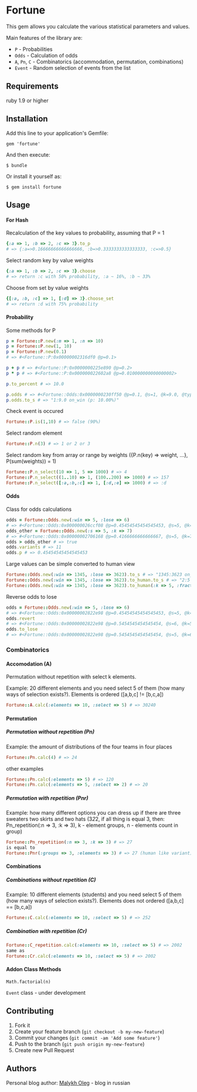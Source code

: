 # Fortune

This gem allows you calculate the various statistical parameters and values.

Main features of the library are:
* `P` - Probabilities
* `Odds` - Calculation of odds
* `A`, `Pn`, `C` - Combinatorics (accommodation, permutation, combinations)
* `Event` - Random selection of events from the list

## Requirements

ruby 1.9 or higher

## Installation

Add this line to your application's Gemfile:

    gem 'fortune'

And then execute:

    $ bundle

Or install it yourself as:

    $ gem install fortune

## Usage

#### For Hash

Recalculation of the key values to probability, assuming that P = 1

```ruby
{:a => 1, :b => 2, :c => 3}.to_p 
# => {:a=>0.16666666666666666, :b=>0.3333333333333333, :c=>0.5}
```

Select random key by value weights

```ruby
{:a => 1, :b => 2, :c => 3}.choose 
# => return :c with 50% probability, :a ~ 16%, :b ~ 33%
```

Choose from set by value weights

```ruby
{[:a, :b, :c] => 1, [:d] => 3}.choose_set 
# => return :d with 75% probability
```

#### Probability

Some methods for P

```ruby
p = Fortune::P.new(:m => 1, :n => 10)
p = Fortune::P.new(1, 10)
p = Fortune::P.new(0.1)
# => #<Fortune::P:0x00000002316df0 @p=0.1>

p + p # => #<Fortune::P:0x0000000225e890 @p=0.2>
p * p # => #<Fortune::P:0x000000022602a8 @p=0.010000000000000002>

p.to_percent # => 10.0

p.odds # => #<Fortune::Odds:0x0000000230ff50 @p=0.1, @s=1, @k=9.0, @type=:on_win>
p.odds.to_s # => "1:9.0 on_win (p: 10.00%)"
```

Check event is occured

```ruby
Fortune::P.is(1,10) # => false (90%)
```

Select random element

```ruby
Fortune::P.n(3) # => 1 or 2 or 3
```

Select random key from array or range by weights ({P.n(key) => weight, ...}, P(sum(weights)) = 1)

```ruby
Fortune::P.n_select(10 => 1, 5 => 1000) # => 4
Fortune::P.n_select((1..10) => 1, (100..200) => 1000) # => 157
Fortune::P.n_select([:a,:b,:c] => 1, [:d,:e] => 1000) # => :d
```

#### Odds
Class for odds calculations

```ruby
odds = Fortune::Odds.new(:win => 5, :lose => 6)
# => #<Fortune::Odds:0x000000026ccf08 @p=0.45454545454545453, @s=5, @k=6, @type=:on_win>
odds_other = Fortune::Odds.new(:s => 5, :k => 7)
# => #<Fortune::Odds:0x00000002706168 @p=0.4166666666666667, @s=5, @k=7, @type=:on_win>
odds > odds_other # => true
odds.variants # => 11
odds.p # => 0.45454545454545453
```

Large values can be simple converted to human view

```ruby
Fortune::Odds.new(:win => 1345, :lose => 3623).to_s # => "1345:3623 on_win (p: 27.07%)"
Fortune::Odds.new(:win => 1345, :lose => 3623).to_human.to_s # => "2:5 on_win (p: 28.57%)"
Fortune::Odds.new(:win => 1345, :lose => 3623).to_human(:k => 5, :fractions => true).to_s # => "1.5:4 on_win (p: 27.27%)"
```

Reverse odds to lose

```ruby
odds = Fortune::Odds.new(:win => 5, :lose => 6)
# => #<Fortune::Odds:0x00000002822e98 @p=0.45454545454545453, @s=5, @k=6, @type=:on_win>
odds.revert
# => #<Fortune::Odds:0x00000002822e98 @p=0.5454545454545454, @s=6, @k=5, @type=:on_win>
odds.to_lose
# => #<Fortune::Odds:0x00000002822e98 @p=0.5454545454545454, @s=5, @k=6, @type=:on_lose>
```

### Combinatorics

#### Accomodation (A)

Permutation without repetition with select k elements.

Example: 20 different elements and you need select 5 of them (how many ways of selection exists?). Elements is ordered ([a,b,c] != [b,c,a])

```ruby
Fortune::A.calc(:elements => 10, :select => 5) # => 30240
```

#### Permutation

##### Permutation without repetition (Pn)

Example: the amount of distributions of the four teams in four places

```ruby
Fortune::Pn.calc(4) # => 24
```

other examples

```ruby
Fortune::Pn.calc(:elements => 5) # => 120
Fortune::Pn.calc(:elements => 5, :select => 2) # => 20
```

##### Permutation with repetition (Pnr)

Example: how many different options you can dress up if there are three sweaters two skirts and two hats (3*2*2, if all thing is equal 3, then: Pn_repetition(:n => 3, :k => 3), k - element groups, n - elements count in group)

```ruby
Fortune::Pn_repetition(:n => 3, :k => 3) # => 27
is equal to
Fortune::Pnr(:groups => 3, :elements => 3) # => 27 (human like variant)
```

#### Combinations

##### Combinations without repetition (C)

Example: 10 different elements (students) and you need select 5 of them (how many ways of selection exists?). Elements does not ordered ([a,b,c] == [b,c,a])

```ruby
Fortune::C.calc(:elements => 10, :select => 5) # => 252
```

##### Combination with repetition (Cr)

```ruby
Fortune::C_repetition.calc(:elements => 10, :select => 5) # => 2002
same as
Fortune::Cr.calc(:elements => 10, :select => 5) # => 2002
```

#### Addon Class Methods

`Math.factorial(n)`

`Event` class - under development 

## Contributing

1. Fork it
2. Create your feature branch (`git checkout -b my-new-feature`)
3. Commit your changes (`git commit -am 'Add some feature'`)
4. Push to the branch (`git push origin my-new-feature`)
5. Create new Pull Request

## Authors

Personal blog author: [Malykh Oleg](http://es0.ru/) - blog in russian
